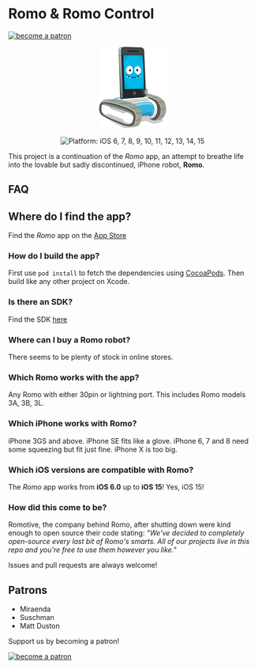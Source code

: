 # Romo & Romo Control
<a href="https://www.patreon.com/bePatron?u=5127277" target="_blank"><img alt="become a patron" src="https://c5.patreon.com/external/logo/become_a_patron_button.png" height="35px"></a>

<p align="center">
<img src="https://raw.githubusercontent.com/Navideck/Romo/master/Assets.xcassets/Missions/Editor/Actions/Turn/romoTurn28.imageset/romoTurn28%401x.png"/>
</p>

<p align="center" >
<img src="https://img.shields.io/badge/platform-iOS%206,%207,%208,%209,%2010,%2011,%2012,%2013,%2014-blue.svg" alt="Platform: iOS 6, 7, 8, 9, 10, 11, 12, 13, 14, 15" /></p>

This project is a continuation of the *Romo* app, an attempt to breathe life into the lovable but sadly discontinued, iPhone robot, **Romo**.

## FAQ

## Where do I find the app?
Find the *Romo* app on the [App Store](https://itunes.apple.com/us/app/romo/id1436292886)

### How do I build the app?
First use ```pod install``` to fetch the dependencies using [CocoaPods](https://cocoapods.org/). Then build like any other project on Xcode.

### Is there an SDK?
Find the SDK [here](https://github.com/Navideck/Romo-iOS-SDK)

### Where can I buy a Romo robot?
There seems to be plenty of stock in online stores.

### Which Romo works with the app?
Any Romo with either 30pin or lightning port. This includes Romo models 3A, 3B, 3L.

### Which iPhone works with Romo?
iPhone 3GS and above. iPhone SE fits like a glove. iPhone 6, 7 and 8 need some squeezing but fit just fine. iPhone X is too big.

### Which iOS versions are compatible with Romo?
The *Romo* app works from **iOS 6.0** up to **iOS 15**! Yes, iOS 15!

### How did this come to be?
Romotive, the company behind Romo, after shutting down were kind enough to open source their code stating:
*"We've decided to completely open-source every last bit of Romo's smarts. All of our projects live in this repo and you're free to use them however you like."*

Issues and pull requests are always welcome!

## Patrons
* Miraenda
* Suschman
* Matt Duston

Support us by becoming a patron!

<a href="https://www.patreon.com/bePatron?u=5127277" target="_blank"><img alt="become a patron" src="https://c5.patreon.com/external/logo/become_a_patron_button.png" height="35px"></a>
